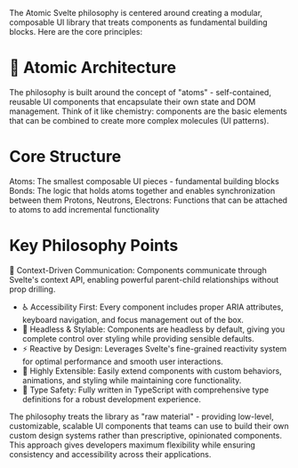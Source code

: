 The Atomic Svelte philosophy is centered around creating a modular, composable UI library that treats components as fundamental building blocks. Here are the core principles:

# 🧱 Atomic Architecture

The philosophy is built around the concept of "atoms" - self-contained, reusable UI components that encapsulate their own state and DOM management. Think of it like chemistry: components are the basic elements that can be combined to create more complex molecules (UI patterns).

# Core Structure

Atoms: The smallest composable UI pieces - fundamental building blocks
Bonds: The logic that holds atoms together and enables synchronization between them
Protons, Neutrons, Electrons: Functions that can be attached to atoms to add incremental functionality

# Key Philosophy Points

🔗 Context-Driven Communication: Components communicate through Svelte's context API, enabling powerful parent-child relationships without prop drilling.

- ♿ Accessibility First: Every component includes proper ARIA attributes, keyboard navigation, and focus management out of the box.
- 🎨 Headless & Stylable: Components are headless by default, giving you complete control over styling while providing sensible defaults.
- ⚡ Reactive by Design: Leverages Svelte's fine-grained reactivity system for optimal performance and smooth user interactions.
- 🔧 Highly Extensible: Easily extend components with custom behaviors, animations, and styling while maintaining core functionality.
- 🎯 Type Safety: Fully written in TypeScript with comprehensive type definitions for a robust development experience.

The philosophy treats the library as "raw material" - providing low-level, customizable, scalable UI components that teams can use to build their own custom design systems rather than prescriptive, opinionated components. This approach gives developers maximum flexibility while ensuring consistency and accessibility across their applications.
